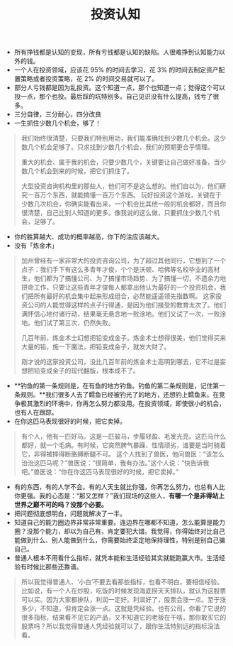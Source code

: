 ﻿---
layout:		post
category:	"other"
title:		"投资认知"
tags:		[]
---



- 所有挣钱都是认知的变现，所有亏钱都是认知的缺陷。人很难挣到认知能力以外的钱。
- 一个人在投资领域，应该花 95% 的时间去学习，花 3% 的时间去制定资产配置策略或者投资策略，花 2% 的时间交易就可以了。
- 部分人亏钱都是因为乱投资。这个知道一点，那个也知道一点；觉得这个可以投一点，那个也投。最后踩的坑特别多。自己见识没有什么提高，钱亏了很多。
- 三分自律，三分耐心，四分改良
- 一生抓住少数几个机会，够了！

> 我们始终很清楚，只要我们特别用功，我们能准确找到少数几个机会。这少数几个机会足够了。只求找到少数几个机会，我们的预期更合乎情理。
>
> 重大的机会、属于我的机会，只要少数几个，关键要让自己做好准备，当少数几个机会到来的时候，把它们抓住了。
>
> 大型投资咨询机构里的那些人，他们可不是这么想的。他们自以为，他们研究一百万个东西，就能搞懂一百万个东西。
> 玩好投资这个游戏，关键在于少数几次机会，你确实能看出来，一个机会比其他一般的机会都好，而且你很清楚，自己比别人知道的更多。像我说的这么做，只要抓住少数几个机会，足够了。

- 你的胜算越大、成功的概率越高，你下的注应该越大。
- 没有「炼金术」

> 加州曾经有一家非常大的投资咨询公司，为了超过其他同行，它想到了一个点子：我们手下有这么多青年才俊，个个是沃顿、哈佛等名校毕业的高材生，他们都为了搞懂公司、为了搞懂市场趋势、为了搞懂一切，不遗余力地拼命工作，只要让这些青年才俊每人都拿出他认为最好的一个投资机会，我们把所有最好的机会集中起来形成组合，必然能遥遥领先指数啊。
> 这家投资公司的人能觉得这样的点子行得通，是因为他们接受的教育太次了。他们满怀信心地付诸行动，结果毫无悬念地一败涂地。他们又试了一次，一败涂地。他们试了第三次，仍然失败。
>
> 几百年前，炼金术士幻想把铅变成金子。炼金术士想得很美，他们觉得买来大量的铅，施一下魔法，把铅变成金子，就发大财了。
>
> 刚才说的这家投资公司，没比几百年前的炼金术士高明到哪去，它不过是妄想把铅变成金子的现代翻版，根本成不了。

- **钓鱼的第一条规则是，在有鱼的地方钓鱼。钓鱼的第二条规则是，记住第一条规则。**我们很多人去了鳕鱼已经被钓光了的地方，还想钓上鳕鱼来。在竞争极其激烈的环境中，你再怎么努力都没用。在投资领域，即使很小的机会，也有人在跟踪。
- 在你这匹马表现很好的时候，把它卖掉。

> 有个人，他有一匹好马。这是一匹骏马，步履轻盈、毛发光亮。这匹马什么都好，就一个毛病。有时候，它突然脾气暴躁、性情顽劣，谁要是当时骑着它，非得被摔得断胳膊断腿不可。
> 这个人找到了兽医，他问兽医：“该怎么治治这匹马呢？”兽医说：“很简单，我有办法。”这个人说：“快告诉我吧。”兽医说：“你在你这匹马表现很好的时候，把它卖掉。”

- 有的东西，有的人学不会。有的人天生就比你强，你再怎么努力，也总有人比你更强。我的心态是：“那又怎样？”我们现场的这些人，**有哪一个是非得站上世界之巅不可的吗？没那个必要。**
- 把问题彻底想明白，问题就解决了一半。
- 知道自己的能力圈边界非常非常重要。连边界在哪都不知道，怎么能算是能力圈？没那个能力，却以为自己有，肯定要犯大错。我觉得，你得始终对比自己能做到什么、别人能做到什么，你需要始终坚定地保持理性，特别是别自己骗自己。
- 普通人根本不用看什么指标，就凭本能和生活经验其实就能跑赢大市。生活经验有时候比那些还靠谱。

> 所以我觉得普通人、‘小白’不要去看那些指标，也看不明白，要相信经验。比如说，有一个人在炒股，吃饭的时候发现海底捞天天排队，就认为这股票可以买。因为大家都排队，利润一定好。利润好了，股票会涨一点。至于涨多少，不知道，但肯定会涨一点。这就是凭经验。也有公司，你看了它说的很多指标，结果看不见它的产品，又不知道它的老板在干啥，那你敢买它的股票吗？所以我觉得普通人凭经验就可以了，跟你生活特别远的指标没法看。

